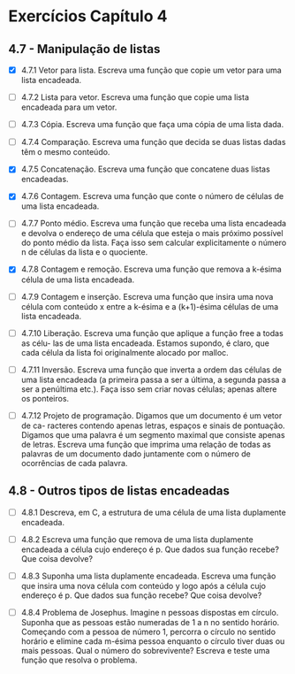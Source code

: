 # Exercícios Capítulo 4

## 4.7 - Manipulação de listas

- [x] 4.7.1 Vetor para lista. Escreva uma função que copie um vetor para uma lista encadeada.

- [ ] 4.7.2 Lista para vetor. Escreva uma função que copie uma lista encadeada para um vetor.

- [ ] 4.7.3 Cópia. Escreva uma função que faça uma cópia de uma lista dada.

- [ ] 4.7.4 Comparação. Escreva uma função que decida se duas listas dadas têm o mesmo conteúdo.

- [x] 4.7.5 Concatenação. Escreva uma função que concatene duas listas encadeadas.

- [x] 4.7.6 Contagem. Escreva uma função que conte o número de células de uma lista
encadeada.

- [ ] 4.7.7 Ponto médio. Escreva uma função que receba uma lista encadeada e devolva
o endereço de uma célula que esteja o mais próximo possível do ponto médio da lista.
Faça isso sem calcular explicitamente o número n de células da lista e o quociente.

- [x] 4.7.8 Contagem e remoção. Escreva uma função que remova a k-ésima célula de uma lista encadeada.

- [ ] 4.7.9 Contagem e inserção. Escreva uma função que insira uma nova célula com
conteúdo x entre a k-ésima e a (k+1)-ésima células de uma lista encadeada.

- [ ] 4.7.10 Liberação. Escreva uma função que aplique a função free a todas as célu-
las de uma lista encadeada. Estamos supondo, é claro, que cada célula da lista foi
originalmente alocado por malloc.

- [ ] 4.7.11 Inversão. Escreva uma função que inverta a ordem das células de uma lista
encadeada (a primeira passa a ser a última, a segunda passa a ser a penúltima etc.).
Faça isso sem criar novas células; apenas altere os ponteiros.

- [ ] 4.7.12 Projeto de programação. Digamos que um documento é um vetor de ca-
racteres contendo apenas letras, espaços e sinais de pontuação. Digamos que uma
palavra é um segmento maximal que consiste apenas de letras. Escreva uma função
que imprima uma relação de todas as palavras de um documento dado juntamente com
o número de ocorrências de cada palavra.

## 4.8 - Outros tipos de listas encadeadas

- [ ] 4.8.1 Descreva, em C, a estrutura de uma célula de uma lista duplamente encadeada.

- [ ] 4.8.2 Escreva uma função que remova de uma lista duplamente encadeada a célula cujo
endereço é p. Que dados sua função recebe? Que coisa devolve?

- [ ] 4.8.3 Suponha uma lista duplamente encadeada. Escreva uma função que insira uma
nova célula com conteúdo y logo após a célula cujo endereço é p. Que dados sua função
recebe? Que coisa devolve?

- [ ] 4.8.4 Problema de Josephus. Imagine n pessoas dispostas em círculo. Suponha que
as pessoas estão numeradas de 1 a n no sentido horário. Começando com a pessoa de
número 1, percorra o círculo no sentido horário e elimine cada m-ésima pessoa enquanto
o círculo tiver duas ou mais pessoas. Qual
o número do sobrevivente? Escreva e teste uma função que resolva o problema.
